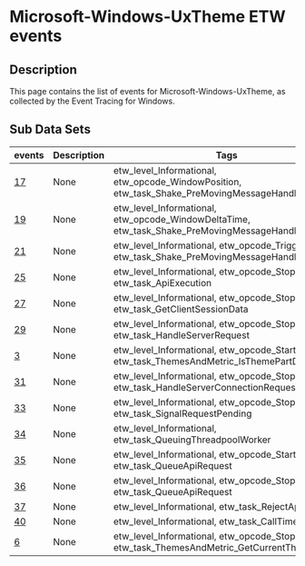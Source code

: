 # Microsoft-Windows-UxTheme ETW events

## Description
This page contains the list of events for Microsoft-Windows-UxTheme, as collected by the Event Tracing for Windows.

## Sub Data Sets
|events|Description|Tags|
|---|---|---|
|[17](events/event-17.md)|None|etw_level_Informational, etw_opcode_WindowPosition, etw_task_Shake_PreMovingMessageHandler|
|[19](events/event-19.md)|None|etw_level_Informational, etw_opcode_WindowDeltaTime, etw_task_Shake_PreMovingMessageHandler|
|[21](events/event-21.md)|None|etw_level_Informational, etw_opcode_Trigger, etw_task_Shake_PreMovingMessageHandler|
|[25](events/event-25.md)|None|etw_level_Informational, etw_opcode_Stop, etw_task_ApiExecution|
|[27](events/event-27.md)|None|etw_level_Informational, etw_opcode_Stop, etw_task_GetClientSessionData|
|[29](events/event-29.md)|None|etw_level_Informational, etw_opcode_Stop, etw_task_HandleServerRequest|
|[3](events/event-3.md)|None|etw_level_Informational, etw_opcode_Start, etw_task_ThemesAndMetric_IsThemePartDefined|
|[31](events/event-31.md)|None|etw_level_Informational, etw_opcode_Stop, etw_task_HandleServerConnectionRequest|
|[33](events/event-33.md)|None|etw_level_Informational, etw_opcode_Stop, etw_task_SignalRequestPending|
|[34](events/event-34.md)|None|etw_level_Informational, etw_task_QueuingThreadpoolWorker|
|[35](events/event-35.md)|None|etw_level_Informational, etw_opcode_Start, etw_task_QueueApiRequest|
|[36](events/event-36.md)|None|etw_level_Informational, etw_opcode_Stop, etw_task_QueueApiRequest|
|[37](events/event-37.md)|None|etw_level_Informational, etw_task_RejectApiRequest|
|[40](events/event-40.md)|None|etw_level_Informational, etw_task_CallTimedOut|
|[6](events/event-6.md)|None|etw_level_Informational, etw_opcode_Stop, etw_task_ThemesAndMetric_GetCurrentThemeName|
